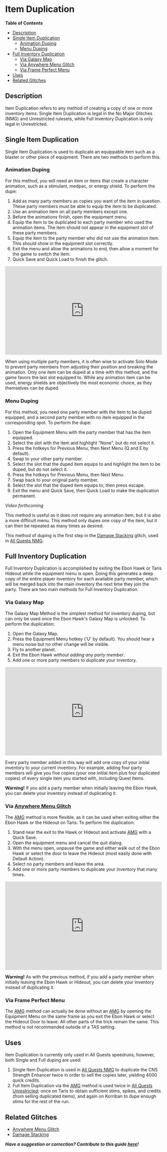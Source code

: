 <style>
.video-container {
  position: relative;
  padding-bottom: 56.25%; /* 16:9 */
  height: 0;
}
.video-container iframe {
  position: absolute;
  top: 0;
  left: 0;
  width: 100%;
  height: 100%;
}
</style>

# Item Duplication

**Table of Contents**
- [Description](#description)
- [Single Item Duplication](#single-item-duplication)
  - [Animation Duping](#animation-duping)
  - [Menu Duping](#menu-duping)
- [Full Inventory Duplication](#full-inventory-duplication)
  - [Via Galaxy Map](#via-galaxy-map)
  - [Via Anywhere Menu Glitch](#via-anywhere-menu-glitch)
  - [Via Frame Perfect Menu](#via-frame-perfect-menu)
- [Uses](#uses)
- [Related Glitches](#related-glitches)

## Description

Item Duplication refers to any method of creating a copy of one or more inventory items.  Single Item Duplication is legal in the No Major Glitches (NMG) and Unrestricted rulesets, while Full Inventory Duplication is only legal in Unrestricted.

## Single Item Duplication

Single Item Duplication is used to duplicate an equippable item such as a blaster or other piece of equipment.  There are two methods to perform this.  

### Animation Duping

For this method, you will need an item or items that create a character animation, such as a stimulant, medpac, or energy shield.  To perform the dupe:

1. Add as many party members as copies you want of the item in question.  These party members must be able to equip the item to be duplicated.
2. Use an animation item on all party members except one.
3. Before the animations finish, open the equipment menu.
4. Equip the item to be duplicated to each party member who used the animation items.  The item should not appear in the equipment slot of these party members.
5. Equip the item to the party member who did not use the animation item.  This should show in the equipment slot correctly.
6. Exit the menu and allow the animations to end, then allow a moment for the game to switch the item.
7. Quick Save and Quick Load to finish the glitch.

<div class="video-container">
    <iframe title="YouTube video player" src="https://www.youtube.com/embed/O8SVacA62FU" frameborder="0"></iframe>
</div>

When using multiple party members, it is often wise to activate Solo Mode to prevent party members from adjusting their position and breaking the animation.  Only one item can be duped at a time with this method, and the game favors the last slot equipped to.  While any animation item can be used, energy shields are objectively the most economic choice, as they themselves can be duped.

### Menu Duping

For this method, you need one party member with the item to be duped equipped, and a second party member with no item equipped in the corresponding spot.  To perform the dupe:

1. Open the Equipment Menu with the party member that has the item equipped.
2. Select the slot with the item and highlight "None", but do not select it.
3. Press the hotkeys for Previous Menu, then Next Menu (Q and E by default).
4. Swap to your other party member.
5. Select the slot that the duped item equips to and highlight the item to be duped, but do not select it.
6. Press the hotkeys for Previous Menu, then Next Menu.
7. Swap back to your original party member.
8. Select the slot that the duped item equips to, then press escape.
9. Exit the menu and Quick Save, then Quick Load to make the duplication permanent.

*Video forthcoming*

This method is useful as it does not require any animation item, but it is also a more difficult menu.  This method only dupes one copy of the item, but it can then be repeated as many times as desired.

This method of duping is the first step in the [Damage Stacking](<Damage Stacking>) glitch, used in [All Quests NMG](<../Route Guides/All Quests NMG>).

## Full Inventory Duplication

Full Inventory Duplication is accomplished by exiting the Ebon Hawk or Taris Hideout while the equipment menu is open.  Doing this generates a deep copy of the entire player inventory for each available party member, which will be merged back into the main inventory the next time they join the party.  There are two main methods for Full Inventory Duplication.

### Via Galaxy Map
The Galaxy Map Method is the simplest method for inventory duping, but can only be used once the Ebon Hawk's Galaxy Map is unlocked.  To perform the duplication:

1. Open the Galaxy Map.
2. Press the Equipment Menu hotkey ('U' by default).  You should hear a menu noise but no other change will be visible.
3. Fly to another planet.
4. Exit the Ebon Hawk *without adding any party member*.
5. Add one or more party members to duplicate your inventory.  

<div class="video-container">
    <iframe title="YouTube video player" src="https://www.youtube.com/embed/DsEyd42Byx8" frameborder="0"></iframe>
</div>

Every party member added in this way will add one copy of your initial inventory to your current inventory.  For example, adding four party members will give you five copies (your one initial item plus four duplicated copies) of every single item you started with, including Quest Items.

**Warning!** If you add a party member when initially leaving the Ebon Hawk, you can delete your inventory instead of duplicating it.

### Via [Anywhere Menu Glitch](<../Major Glitches/Anywhere Menu Glitch>)
The [AMG](<../Major Glitches/Anywhere Menu Glitch>) method is more flexible, as it can be used when exiting either the Ebon Hawk or the Hideout on Taris.  To perform the duplication:

1. Stand near the exit to the Hawk or Hideout and activate [AMG](<../Major Glitches/Anywhere Menu Glitch>) with a Quick Save.
2. Open the equipment menu and cancel the quit dialog.
3. With the menu open, unpause the game and either walk out of the Ebon Hawk or select the door to leave the Hideout (most easily done with Default Action).
4. Select no party members and leave the area.
5. Add one or more party members to duplicate your inventory that many times.

<div class="video-container">
    <iframe title="YouTube video player" src="https://www.youtube.com/embed/TOT_PTewLAA" frameborder="0"></iframe>
</div>

**Warning!** As with the previous method, if you add a party member when initially leaving the Ebon Hawk or Hideout, you can delete your inventory instead of duplicating it.

### Via Frame Perfect Menu

The [AMG](<../Major Glitches/Anywhere Menu Glitch>) method can actually be done without an [AMG](<../Major Glitches/Anywhere Menu Glitch>) by opening the Equipment Menu on the same frame as you exit the Ebon Hawk or select the Hideout Door to leave.  All other parts of the trick remain the same.  This method is not recommended outside of a TAS setting.

## Uses

Item Duplication is currently only used in All Quests speedruns; however, both Single and Full duping are used:

1. Single Item Duplication is used in [All Quests NMG](<../Route Guides/All Quests NMG>) to duplicate the CNS Strength Enhancer twice in order to sell the copies later, yielding 4000 quick credits.
2. Full Item Duplication via the [AMG](<../Major Glitches/Anywhere Menu Glitch>) method is used twice in [All Quests Unrestricted](<../Route Guides/All Quests Unrestricted>); once on Taris to obtain sufficient stims, spikes, and credits (from selling duplicated items), and again on Korriban to dupe enough stims for the rest of the run.

## Related Glitches

* [Anywhere Menu Glitch](<../Major Glitches/Anywhere Menu Glitch>)
* [Damage Stacking](<Damage Stacking>)

***Have a suggestion or correction? Contribute to this guide [here](https://github.com/kotor-speedruns/kotor-speedruns.github.io/blob/main/kotor1/Techniques/Item%20Duplication.md)!***
